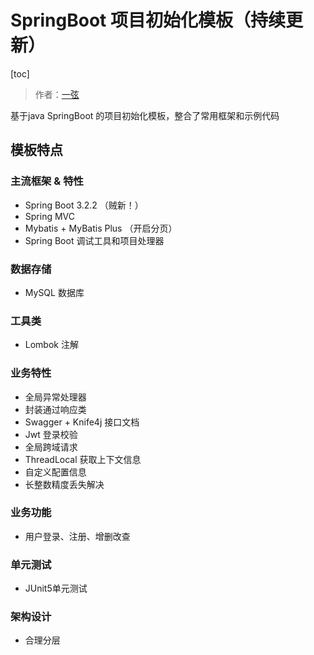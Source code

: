 # SpringBoot 项目初始化模板（持续更新）
[toc]

> 作者：[一弦](https://github.com/1-on)

基于java SpringBoot 的项目初始化模板，整合了常用框架和示例代码


## 模板特点

### 主流框架 & 特性

- Spring Boot 3.2.2 （贼新！）
- Spring MVC
- Mybatis + MyBatis Plus （开启分页）
- Spring Boot 调试工具和项目处理器

### 数据存储

- MySQL 数据库

### 工具类

- Lombok 注解

### 业务特性

- 全局异常处理器
- 封装通过响应类
- Swagger + Knife4j 接口文档
- Jwt 登录校验
- 全局跨域请求
- ThreadLocal 获取上下文信息
- 自定义配置信息
- 长整数精度丢失解决

### 业务功能

- 用户登录、注册、增删改查

### 单元测试

- JUnit5单元测试

### 架构设计

- 合理分层

